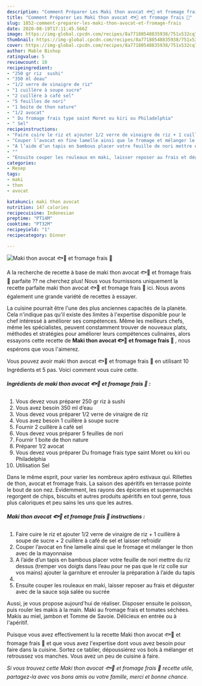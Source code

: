 ```yaml
---
description: "Comment Préparer Les Maki thon avocat 🐟🥑 et fromage frais 🍣"
title: "Comment Préparer Les Maki thon avocat 🐟🥑 et fromage frais 🍣"
slug: 1852-comment-preparer-les-maki-thon-avocat-et-fromage-frais
date: 2020-08-19T17:11:45.566Z
image: https://img-global.cpcdn.com/recipes/8a77180548835938/751x532cq70/maki-thon-avocat-🐟🥑-et-fromage-frais-🍣-photo-principale-de-la-recette.jpg
thumbnail: https://img-global.cpcdn.com/recipes/8a77180548835938/751x532cq70/maki-thon-avocat-🐟🥑-et-fromage-frais-🍣-photo-principale-de-la-recette.jpg
cover: https://img-global.cpcdn.com/recipes/8a77180548835938/751x532cq70/maki-thon-avocat-🐟🥑-et-fromage-frais-🍣-photo-principale-de-la-recette.jpg
author: Mable Bishop
ratingvalue: 5
reviewcount: 10
recipeingredient:
- "250 gr riz  sushi"
- "350 ml deau"
- "1/2 verre de vinaigre de riz"
- "1 cuillère à soupe sucre"
- "2 cuillère à café sel"
- "5 feuilles de nori"
- "1 boite de thon nature"
- "1/2 avocat"
- " Du fromage frais type saint Moret ou kiri ou Philadelphia"
- " Sel"
recipeinstructions:
- "Faire cuire le riz et ajouter 1/2 verre de vinaigre de riz + 1 cuillère à soupe de sucre + 2 cuillère à café de sel et laisser refroidir"
- "Couper l’avocat en fine lamelle ainsi que le fromage et mélanger le thon avec de la mayonnaise"
- "A l’aide d’un tapis en bambous placer votre feuille de nori mettre du riz dessus (tremper vos doigts dans l’eau pour ne pas que le riz colle sur vos mains) ajouter la garniture et enrouler la préparation à l’aide du tapis"
- ""
- "Ensuite couper les rouleaux en maki, laisser reposer au frais et déguster avec de la sauce soja salée ou sucrée"
categories:
- Resep
tags:
- maki
- thon
- avocat

katakunci: maki thon avocat 
nutrition: 147 calories
recipecuisine: Indonesian
preptime: "PT14M"
cooktime: "PT32M"
recipeyield: "1"
recipecategory: Dinner

---
```



![Maki thon avocat 🐟🥑 et fromage frais 🍣](https://img-global.cpcdn.com/recipes/8a77180548835938/751x532cq70/maki-thon-avocat-🐟🥑-et-fromage-frais-🍣-photo-principale-de-la-recette.jpg)

A la recherche de recette à base de maki thon avocat 🐟🥑 et fromage frais 🍣 parfaite ?? ne cherchez plus! Nous vous fournissons uniquement la recette parfaite maki thon avocat 🐟🥑 et fromage frais 🍣 ici. Nous avons également une grande variété de recettes à essayer.

La cuisine pourrait être l'une des plus anciennes capacités de la planète. Cela n'indique pas qu'il existe des limites à l'expertise disponible pour le chef intéressé à améliorer ses compétences. Même les meilleurs chefs, même les spécialistes, peuvent constamment trouver de nouveaux plats, méthodes et stratégies pour améliorer leurs compétences culinaires, alors essayons cette recette de <strong> Maki thon avocat 🐟🥑 et fromage frais 🍣 </strong>, nous espérons que vous l'aimerez.

<!--inarticleads1-->

Vous pouvez avoir maki thon avocat 🐟🥑 et fromage frais 🍣 en utilisant 10 Ingrédients et 5 pas. Voici comment vous cuire cette.

##### Ingrédients de maki thon avocat 🐟🥑 et fromage frais 🍣 :

1. Vous devez vous préparer 250 gr riz à sushi
1. Vous avez besoin 350 ml d’eau
1. Vous devez vous préparer 1/2 verre de vinaigre de riz
1. Vous avez besoin 1 cuillère à soupe sucre
1. Fournir 2 cuillère à café sel
1. Vous devez vous préparer 5 feuilles de nori
1. Fournir 1 boite de thon nature
1. Préparer 1/2 avocat
1. Vous devez vous préparer  Du fromage frais type saint Moret ou kiri ou Philadelphia
1. Utilisation  Sel


Dans le même esprit, pour varier les nombreux apéro estivaux qui. Rillettes de thon, avocat et fromage frais. La saison des apéritifs en terrasse pointe le bout de son nez. Evidemment, les rayons des épiceries et supermarchés regorgent de chips, biscuits et autres produits apéritifs en tout genre, tous plus caloriques et peu sains les uns que les autres. 

<!--inarticleads2-->

##### Maki thon avocat 🐟🥑 et fromage frais 🍣 instructions :

1. Faire cuire le riz et ajouter 1/2 verre de vinaigre de riz + 1 cuillère à soupe de sucre + 2 cuillère à café de sel et laisser refroidir
1. Couper l’avocat en fine lamelle ainsi que le fromage et mélanger le thon avec de la mayonnaise
1. A l’aide d’un tapis en bambous placer votre feuille de nori mettre du riz dessus (tremper vos doigts dans l’eau pour ne pas que le riz colle sur vos mains) ajouter la garniture et enrouler la préparation à l’aide du tapis
1. 
1. Ensuite couper les rouleaux en maki, laisser reposer au frais et déguster avec de la sauce soja salée ou sucrée


Aussi, je vous propose aujourd&#39;hui de réaliser. Disposer ensuite le poisson, puis rouler les makis à la main. Maki au fromage frais et tomates séchées. Makis au miel, jambon et Tomme de Savoie. Délicieux en entrée ou à l&#39;apéritif. 

<!--inarticleads1-->

<p>
Puisque vous avez effectivement lu la recette Maki thon avocat 🐟🥑 et fromage frais 🍣 et que vous avez l'expertise dont vous avez besoin pour faire dans la cuisine. Sortez ce tablier, dépoussiérez vos bols à mélanger et retroussez vos manches. Vous avez un peu de cuisine à faire.
</p>

<p>
<i>Si vous trouvez cette Maki thon avocat 🐟🥑 et fromage frais 🍣 recette utile, partagez-la avec vos bons amis ou votre famille, merci et bonne chance.</i>
</p>
